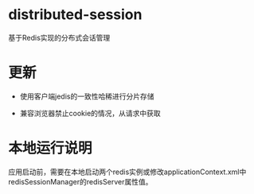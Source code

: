 # distributed-session
基于Redis实现的分布式会话管理

# 更新
- 使用客户端jedis的一致性哈稀进行分片存储

- 兼容浏览器禁止cookie的情况，从请求中获取

# 本地运行说明
应用启动前，需要在本地启动两个redis实例或修改applicationContext.xml中redisSessionManager的redisServer属性值。

